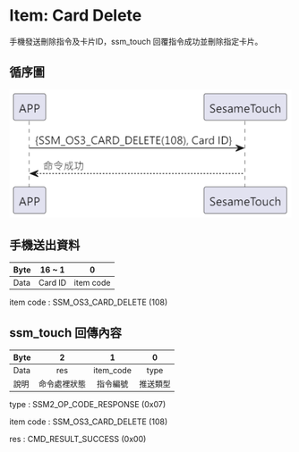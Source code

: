 # Item: Card Delete

手機發送刪除指令及卡片ID，ssm_touch 回覆指令成功並刪除指定卡片。

## 循序圖
<p align="left" >
  <img src="../src/card_delete/card_delete.png" alt="" title="">
</p>

## 手機送出資料
| Byte |16   ~    1| 0         |
|------|:---------:|:---------:|
| Data |Card ID    | item code |

item code : SSM_OS3_CARD_DELETE (108)

## ssm_touch 回傳內容
| Byte  | 2      | 1         | 0    |
|-------|:------:|:---------:|:----:|
| Data  | res    | item_code | type |
| 說明   | 命令處裡狀態 | 指令編號      | 推送類型 |

type : SSM2_OP_CODE_RESPONSE (0x07)

item code : SSM_OS3_CARD_DELETE (108)

res : CMD_RESULT_SUCCESS (0x00)